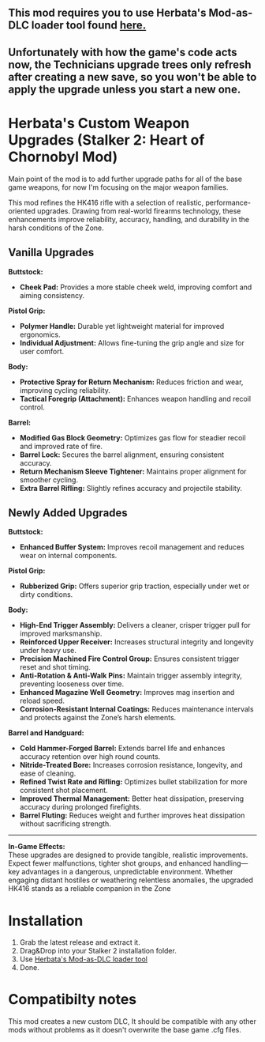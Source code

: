 ## This mod requires you to use Herbata's Mod-as-DLC loader tool found [here.](https://github.com/herbatka/HerbatasDLCModLoader)
## Unfortunately with how the game's code acts now, the Technicians upgrade trees only refresh after creating a new save, so you won't be able to apply the upgrade unless you start a new one.


# Herbata's Custom Weapon Upgrades (Stalker 2: Heart of Chornobyl Mod)

Main point of the mod is to add further upgrade paths for all of the base game weapons, for now I'm focusing on the major weapon families.

This mod refines the HK416 rifle with a selection of realistic, performance-oriented upgrades. Drawing from real-world firearms technology, these enhancements improve reliability, accuracy, handling, and durability in the harsh conditions of the Zone.

## Vanilla Upgrades

**Buttstock:**
- **Cheek Pad:** Provides a more stable cheek weld, improving comfort and aiming consistency.

**Pistol Grip:**
- **Polymer Handle:** Durable yet lightweight material for improved ergonomics.
- **Individual Adjustment:** Allows fine-tuning the grip angle and size for user comfort.

**Body:**
- **Protective Spray for Return Mechanism:** Reduces friction and wear, improving cycling reliability.
- **Tactical Foregrip (Attachment):** Enhances weapon handling and recoil control.

**Barrel:**
- **Modified Gas Block Geometry:** Optimizes gas flow for steadier recoil and improved rate of fire.
- **Barrel Lock:** Secures the barrel alignment, ensuring consistent accuracy.
- **Return Mechanism Sleeve Tightener:** Maintains proper alignment for smoother cycling.
- **Extra Barrel Rifling:** Slightly refines accuracy and projectile stability.

## Newly Added Upgrades

**Buttstock:**
- **Enhanced Buffer System:** Improves recoil management and reduces wear on internal components.

**Pistol Grip:**
- **Rubberized Grip:** Offers superior grip traction, especially under wet or dirty conditions.

**Body:**
- **High-End Trigger Assembly:** Delivers a cleaner, crisper trigger pull for improved marksmanship.
- **Reinforced Upper Receiver:** Increases structural integrity and longevity under heavy use.
- **Precision Machined Fire Control Group:** Ensures consistent trigger reset and shot timing.
- **Anti-Rotation & Anti-Walk Pins:** Maintain trigger assembly integrity, preventing looseness over time.
- **Enhanced Magazine Well Geometry:** Improves mag insertion and reload speed.
- **Corrosion-Resistant Internal Coatings:** Reduces maintenance intervals and protects against the Zone’s harsh elements.

**Barrel and Handguard:**
- **Cold Hammer-Forged Barrel:** Extends barrel life and enhances accuracy retention over high round counts.
- **Nitride-Treated Bore:** Increases corrosion resistance, longevity, and ease of cleaning.
- **Refined Twist Rate and Rifling:** Optimizes bullet stabilization for more consistent shot placement.
- **Improved Thermal Management:** Better heat dissipation, preserving accuracy during prolonged firefights.
- **Barrel Fluting:** Reduces weight and further improves heat dissipation without sacrificing strength.

---

**In-Game Effects:**  
These upgrades are designed to provide tangible, realistic improvements. Expect fewer malfunctions, tighter shot groups, and enhanced handling—key advantages in a dangerous, unpredictable environment. Whether engaging distant hostiles or weathering relentless anomalies, the upgraded HK416 stands as a reliable companion in the Zone

# Installation
1. Grab the latest release and extract it.
2. Drag&Drop into your Stalker 2 installation folder.
3. Use [Herbata's Mod-as-DLC loader tool](https://github.com/herbatka/HerbatasDLCModLoader)
4. Done.

# Compatibilty notes
This mod creates a new custom DLC, It should be compatible with any other mods without problems as it doesn't overwrite the base game .cfg files.
